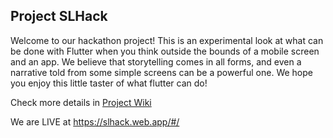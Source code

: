 ## Project SLHack
Welcome to our hackathon project!  This is an experimental look at what can be done with Flutter when you think outside the bounds of a mobile screen and an app.  We believe that storytelling comes in all forms, and even a narrative told from some simple screens can be a powerful one.  We hope you enjoy this little taster of what flutter can do!

Check more details in [Project Wiki](https://github.com/CellCS/FlutterForAll/wiki)

We are LIVE at https://slhack.web.app/#/
